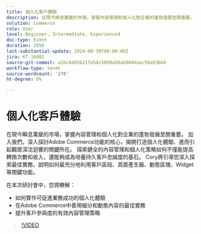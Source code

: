 ```yaml
---
title: 個人化客戶體驗
description: 在現今瞬息萬變的市場，掌握內容管理和個人化對企業的蓬勃發展至關重要。 加入我們，深入探討Adobe Commerce功能的核心，揭開打造個人化體驗、進而引起觀眾深沈迴響的關鍵所在。 探索健全的內容管理和個人化策略如何不僅能提高轉換次數和收入，還能夠成為培養持久客戶忠誠度的基石。 Cory將引導您深入探索最佳實務，說明如何最充分地利用客戶區段、頁面產生器、動態區塊、Widget等關鍵功能。 在這場會議中，您將瞭解如何實作個人化體驗以促進業務成功在Adobe Commerce策略中運用細分和動態內容的最佳實務，以進行有效的內容管理以增強客戶參與度
solution: Commerce
role: User
level: Beginner, Intermediate, Experienced
doc-type: Event
duration: 2056
last-substantial-update: 2024-08-30T00:00:00Z
jira: KT-16082
source-git-commit: a1bc6495b21fe54c50d9a50a6904daac50a93bb6
workflow-type: tm+mt
source-wordcount: '278'
ht-degree: 0%

---
```



# 個人化客戶體驗

在現今瞬息萬變的市場，掌握內容管理和個人化對企業的蓬勃發展至關重要。 加入我們，深入探討Adobe Commerce功能的核心，揭開打造個人化體驗、進而引起觀眾深沈迴響的關鍵所在。 探索健全的內容管理和個人化策略如何不僅能提高轉換次數和收入，還能夠成為培養持久客戶忠誠度的基石。 Cory將引導您深入探索最佳實務，說明如何最充分地利用客戶區段、頁面產生器、動態區塊、Widget等關鍵功能。

在本次研討會中，您將瞭解：

* 如何實作可促進業務成功的個人化體驗
* 在Adobe Commerce中善用細分和動態內容的最佳實務
* 提升客戶參與度的有效內容管理策略

>[!VIDEO](https://video.tv.adobe.com/v/3456951/?learn=on&captions=chi_hant)
